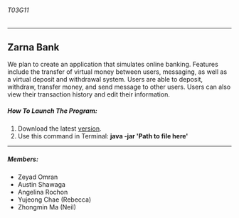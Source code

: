 ###### T03G11
__________
## Zarna Bank
We plan to create an application that simulates online banking. Features include the transfer of virtual money between users, messaging, as well as a virtual deposit and withdrawal system.
Users are able to deposit, withdraw, transfer money, and send message to other users. Users can also view their transaction history and edit their information.
##### How To Launch The Program:
1. Download the latest [version](https://github.com/zeyadomran/Zarna-Bank/blob/master/Zarna%20Bank.jar).
2. Use this command in Terminal: **java -jar 'Path to file here'**
________
##### Members:
* Zeyad Omran
* Austin Shawaga
* Angelina Rochon
* Yujeong Chae (Rebecca)
* Zhongmin Ma (Neil)
